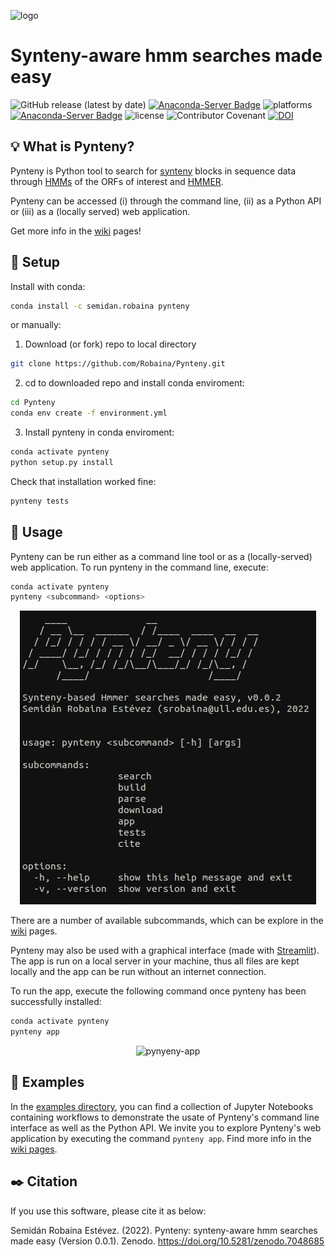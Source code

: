 ![logo](https://user-images.githubusercontent.com/21340147/192824830-dcbe8d09-2b10-431d-bd9a-b4624192dcc9.png)
<br>

# Synteny-aware hmm searches made easy

![GitHub release (latest by date)](https://img.shields.io/github/v/release/Robaina/pynteny)
[![Anaconda-Server Badge](https://anaconda.org/semidan.robaina/pynteny/badges/version.svg)](https://anaconda.org/semidan.robaina/pynteny)
![platforms](https://anaconda.org/semidan.robaina/pynteny/badges/platforms.svg)
[![Anaconda-Server Badge](https://anaconda.org/semidan.robaina/pynteny/badges/latest_release_date.svg)](https://anaconda.org/semidan.robaina/pynteny)
![license](https://img.shields.io/github/license/Robaina/Pynteny)
![Contributor Covenant](https://img.shields.io/badge/Contributor%20Covenant-v2.0%20adopted-ff69b4)
[![DOI](https://zenodo.org/badge/500470783.svg)](https://zenodo.org/badge/latestdoi/500470783)

## :bulb: What is Pynteny?

Pynteny is Python tool to search for [synteny](https://en.wikipedia.org/wiki/Synteny) blocks in sequence data through [HMMs](https://www.bioinformatics.org/wiki/Hidden_Markov_Model) of the ORFs of interest and [HMMER](http://hmmer.janelia.org/).

Pynteny can be accessed (i) through the command line, (ii) as a Python API or (iii) as a (locally served) web application.

Get more info in the [wiki](https://github.com/Robaina/Pynteny/wiki) pages!

## :wrench: Setup

Install with conda:

```bash
conda install -c semidan.robaina pynteny
```

or manually:

1. Download (or fork) repo to local directory

```bash
git clone https://github.com/Robaina/Pynteny.git
```

2. cd to downloaded repo and install conda enviroment:

```bash
cd Pynteny
conda env create -f environment.yml
```

3. Install pynteny in conda enviroment:

```bash
conda activate pynteny
python setup.py install
```

Check that installation worked fine:

```bash
pynteny tests
```

## :rocket: Usage

Pynteny can be run either as a command line tool or as a (locally-served) web application. To run pynteny in the command line, execute:

```bash
conda activate pynteny
pynteny <subcommand> <options>
```

<p align="center">
   <img src="assets/pynteny_cli.png" alt="pynyeny-cli">
</p>


There are a number of available subcommands, which can be explore in the [wiki](https://github.com/Robaina/Pynteny/wiki) pages.


Pynteny may also be used with a graphical interface (made with [Streamlit](https://streamlit.io)). The app is run on a local server in your machine, thus all files are kept locally and the app can be run without an internet connection. 

To run the app, execute the following command once pynteny has been successfully installed:

```bash
conda activate pynteny
pynteny app
```

<p align="center">
   <img src="assets/pynteny_app.gif" alt="pynyeny-app">
</p>

## :notebook_with_decorative_cover: Examples

In the [examples directory](examples/), you can find a collection of Jupyter Notebooks containing workflows to demonstrate the usate of Pynteny's command line interface as well as the Python API. We invite you to explore Pynteny's web application by executing the command `pynteny app`. Find more info in the [wiki pages](https://github.com/Robaina/Pynteny/wiki).

## :black_nib: Citation

If you use this software, please cite it as below:

Semidán Robaina Estévez. (2022). Pynteny: synteny-aware hmm searches made easy (Version 0.0.1). Zenodo. https://doi.org/10.5281/zenodo.7048685
